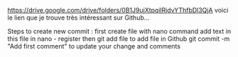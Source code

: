 https://drive.google.com/drive/folders/0B1J9ujXtpqilRjdvYThfbDl3QjA
voici le lien que je trouve très intéressant sur Github...

Steps to create new commit :
first create file with nano command
add text in this file in nano - register
then git add file to add file in Github
git commit -m "Add first comment" to update your change and comments


